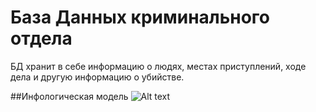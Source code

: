 # База Данных криминального отдела
БД хранит в себе информацию о людях, местах приступлений, ходе дела и другую информацию о убийстве.

##Инфологическая модель
![Alt text](https://github.com/vnikolaenko-dev/ITMO/blob/main/1%20year/DataBases/lab1/pictures/info.png=200x200)
